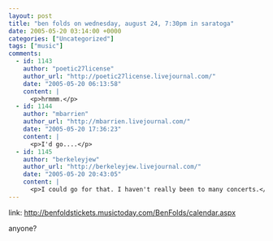 ```yaml
---
layout: post
title: "ben folds on wednesday, august 24, 7:30pm in saratoga"
date: 2005-05-20 03:14:00 +0000
categories: ["Uncategorized"]
tags: ["music"]
comments:
  - id: 1143
    author: "poetic27license"
    author_url: "http://poetic27license.livejournal.com/"
    date: "2005-05-20 06:13:58"
    content: |
      <p>hrmmm.</p>
  - id: 1144
    author: "mbarrien"
    author_url: "http://mbarrien.livejournal.com/"
    date: "2005-05-20 17:36:23"
    content: |
      <p>I'd go....</p>
  - id: 1145
    author: "berkeleyjew"
    author_url: "http://berkeleyjew.livejournal.com/"
    date: "2005-05-20 20:43:05"
    content: |
      <p>I could go for that. I haven't really been to many concerts.</p>
---
```


link: http://benfoldstickets.musictoday.com/BenFolds/calendar.aspx

anyone?